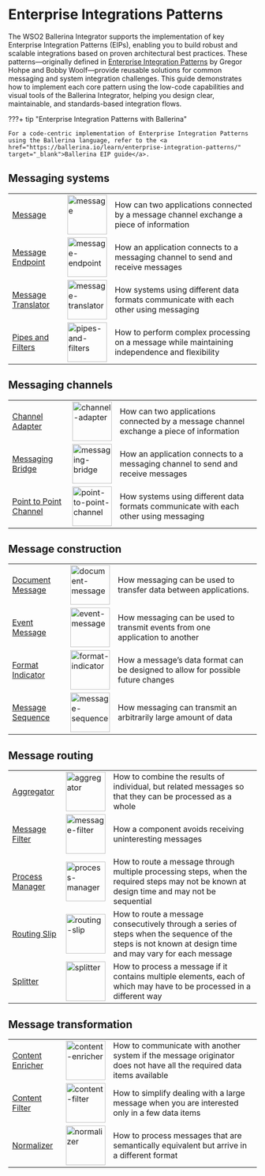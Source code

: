# Enterprise Integrations Patterns

The WSO2 Ballerina Integrator supports the implementation of key Enterprise Integration Patterns (EIPs), enabling you to build robust and scalable integrations based on proven architectural best practices. These patterns—originally defined in <a href="http://www.eaipatterns.com/toc.html" target="_blank">Enterprise Integration Patterns</a> by Gregor Hohpe and Bobby Woolf—provide reusable solutions for common messaging and system integration challenges. This guide demonstrates how to implement each core pattern using the low-code capabilities and visual tools of the Ballerina Integrator, helping you design clear, maintainable, and standards-based integration flows.

???+ tip  "Enterprise Integration Patterns with Ballerina"

    For a code-centric implementation of Enterprise Integration Patterns using the Ballerina language, refer to the <a href="https://ballerina.io/learn/enterprise-integration-patterns/" target="_blank">Ballerina EIP guide</a>.

## Messaging systems

<table>
    <tr>
        <td><a href="https://github.com/wso2/integration-samples/tree/main/EI%20patterns/message" target="_blank">Message</a></td>
        <td><a href="{{base_path}}assets/img/learn/eip/message.svg"><img src="{{base_path}}/assets/img/learn/eip/message.svg" alt="message" width="80"></a></td>
        <td>How can two applications connected by a message channel exchange a piece of information</td>
    </tr>
    <tr>
        <td><a href="https://github.com/wso2/integration-samples/tree/main/EI%20patterns/message_endpoint" target="_blank">Message Endpoint</a></td>
        <td><a href="{{base_path}}/assets/img/learn/eip/message-endpoint.svg"><img src="{{base_path}}/assets/img/learn/eip/message-endpoint.svg" alt="message-endpoint" width="80"></a></td>
        <td>How an application connects to a messaging channel to send and receive messages</td>
    </tr>
    <tr>
        <td><a href="https://github.com/wso2/integration-samples/tree/main/EI%20patterns/message_translator" target="_blank">Message Translator</a></td>
        <td><a href="{{base_path}}/assets/img/learn/eip/message-translator.svg"><img src="{{base_path}}/assets/img/learn/eip/message-translator.svg" alt="message-translator" width="80"></a></td>
        <td>How systems using different data formats communicate with each other using messaging</td>
    </tr>
    <tr>
        <td><a href="https://github.com/wso2/integration-samples/tree/main/EI%20patterns/pipes_and_filters" target="_blank">Pipes and Filters</a></td>
        <td><a href="{{base_path}}/assets/img/learn/eip/pipes-and-filters.svg"><img src="{{base_path}}/assets/img/learn/eip/pipes-and-filters.svg" alt="pipes-and-filters" width="80"></a></td>
        <td>How to perform complex processing on a message while maintaining independence and flexibility</td>
    </tr>
</table>

## Messaging channels

<table>
    <tr>
        <td><a href="https://github.com/wso2/integration-samples/tree/main/EI%20patterns/channel_adapter" target="_blank">Channel Adapter</a></td>
        <td><a href="{{base_path}}assets/img/learn/eip/channel-adapter.svg"><img src="{{base_path}}/assets/img/learn/eip/channel-adapter.svg" alt="channel-adapter" width="80"></a></td>
        <td>How can two applications connected by a message channel exchange a piece of information</td>
    </tr>
    <tr>
        <td><a href="https://github.com/wso2/integration-samples/tree/main/EI%20patterns/messaging_bridge" target="_blank">Messaging Bridge</a></td>
        <td><a href="{{base_path}}/assets/img/learn/eip/messaging-bridge.svg"><img src="{{base_path}}/assets/img/learn/eip/messaging-bridge.svg" alt="messaging-bridge" width="80"></a></td>
        <td>How an application connects to a messaging channel to send and receive messages</td>
    </tr>
    <tr>
        <td><a href="https://github.com/wso2/integration-samples/tree/main/EI%20patterns/point_to_point_channel" target="_blank">Point to Point Channel</a></td>
        <td><a href="{{base_path}}/assets/img/learn/eip/point-to-point-channel.svg"><img src="{{base_path}}/assets/img/learn/eip/point-to-point-channel.svg" alt="point-to-point-channel" width="80"></a></td>
        <td>How systems using different data formats communicate with each other using messaging</td>
    </tr>
</table>

## Message construction

<table>
    <tr>
        <td><a href="https://github.com/wso2/integration-samples/tree/main/EI%20patterns/document_message" target="_blank">Document Message</a></td>
        <td><a href="{{base_path}}assets/img/learn/eip/document-message.svg"><img src="{{base_path}}/assets/img/learn/eip/document-message.svg" alt="document-message" width="80"></a></td>
        <td>How messaging can be used to transfer data between applications.</td>
    </tr>
    <tr>
        <td><a href="https://github.com/wso2/integration-samples/tree/main/EI%20patterns/event_message" target="_blank">Event Message</a></td>
        <td><a href="{{base_path}}/assets/img/learn/eip/event-message.svg"><img src="{{base_path}}/assets/img/learn/eip/event-message.svg" alt="event-message" width="80"></a></td>
        <td>How messaging can be used to transmit events from one application to another</td>
    </tr>
    <tr>
        <td><a href="https://github.com/wso2/integration-samples/tree/main/EI%20patterns/format_indicator" target="_blank">Format Indicator</a></td>
        <td><a href="{{base_path}}/assets/img/learn/eip/format-indicator.svg"><img src="{{base_path}}/assets/img/learn/eip/format-indicator.svg" alt="format-indicator" width="80"></a></td>
        <td>How a message’s data format can be designed to allow for possible future changes</td>
    </tr>
    <tr>
        <td><a href="https://github.com/wso2/integration-samples/tree/main/EI%20patterns/message_sequence" target="_blank">Message Sequence</a></td>
        <td><a href="{{base_path}}/assets/img/learn/eip/message-sequence.svg"><img src="{{base_path}}/assets/img/learn/eip/message-sequence.svg" alt="message-sequence" width="80"></a></td>
        <td>How messaging can transmit an arbitrarily large amount of data</td>
    </tr>
</table>

## Message routing

<table>
    <tr>
        <td><a href="https://github.com/wso2/integration-samples/tree/main/EI%20patterns/aggregator" target="_blank">Aggregator</a></td>
        <td><a href="{{base_path}}assets/img/learn/eip/aggregator.svg"><img src="{{base_path}}/assets/img/learn/eip/aggregator.svg" alt="aggregator" width="80"></a></td>
        <td>How to combine the results of individual, but related messages so that they can be processed as a whole</td>
    </tr>
    <tr>
        <td><a href="https://github.com/wso2/integration-samples/tree/main/EI%20patterns/message_filter" target="_blank">Message Filter</a></td>
        <td><a href="{{base_path}}/assets/img/learn/eip/message-filter.svg"><img src="{{base_path}}/assets/img/learn/eip/message-filter.svg" alt="message-filter" width="80"></a></td>
        <td>How a component avoids receiving uninteresting messages</td>
    </tr>
    <tr>
        <td><a href="https://github.com/wso2/integration-samples/tree/main/EI%20patterns/process_manager" target="_blank">Process Manager</a></td>
        <td><a href="{{base_path}}/assets/img/learn/eip/process-manager.svg"><img src="{{base_path}}/assets/img/learn/eip/process-manager.svg" alt="process-manager" width="80"></a></td>
        <td>How to route a message through multiple processing steps, when the required steps may not be known at design time and may not be sequential</td>
    </tr>
    <tr>
        <td><a href="https://github.com/wso2/integration-samples/tree/main/EI%20patterns/routing_slip" target="_blank">Routing Slip</a></td>
        <td><a href="{{base_path}}/assets/img/learn/eip/routing-slip.svg"><img src="{{base_path}}/assets/img/learn/eip/routing-slip.svg" alt="routing-slip" width="80"></a></td>
        <td>How to route a message consecutively through a series of steps when the sequence of the steps is not known at design time and may vary for each message</td>
    </tr>
    <tr>
        <td><a href="https://github.com/wso2/integration-samples/tree/main/EI%20patterns/splitter" target="_blank">Splitter</a></td>
        <td><a href="{{base_path}}/assets/img/learn/eip/splitter.svg"><img src="{{base_path}}/assets/img/learn/eip/splitter.svg" alt="splitter" width="80"></a></td>
        <td>How to process a message if it contains multiple elements, each of which may have to be processed in a different way</td>
    </tr>
</table>

## Message transformation

<table>
    <tr>
        <td><a href="https://github.com/wso2/integration-samples/tree/main/EI%20patterns/content_enricher" target="_blank">Content Enricher</a></td>
        <td><a href="{{base_path}}assets/img/learn/eip/content-enricher.svg"><img src="{{base_path}}/assets/img/learn/eip/content-enricher.svg" alt="content-enricher" width="80"></a></td>
        <td>How to communicate with another system if the message originator does not have all the required data items available</td>
    </tr>
    <tr>
        <td><a href="https://github.com/wso2/integration-samples/tree/main/EI%20patterns/content_filter" target="_blank">Content Filter</a></td>
        <td><a href="{{base_path}}/assets/img/learn/eip/content-filter.svg"><img src="{{base_path}}/assets/img/learn/eip/content-filter.svg" alt="content-filter" width="80"></a></td>
        <td>How to simplify dealing with a large message when you are interested only in a few data items</td>
    </tr>
    <tr>
        <td><a href="https://github.com/wso2/integration-samples/tree/main/EI%20patterns/normalizer" target="_blank">Normalizer</a></td>
        <td><a href="{{base_path}}/assets/img/learn/eip/normalizer.svg"><img src="{{base_path}}/assets/img/learn/eip/normalizer.svg" alt="normalizer" width="80"></a></td>
        <td>How to process messages that are semantically equivalent but arrive in a different format</td>
    </tr>
</table>

